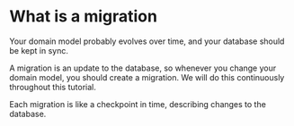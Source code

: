 # What is a migration
Your domain model probably evolves over time, and your database should be kept in sync.

A migration is an update to the database, so whenever you change your domain model, you should create a migration. We will do this continuously throughout this tutorial.

Each migration is like a checkpoint in time, describing changes to the database.